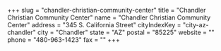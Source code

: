 +++
slug = "chandler-christian-community-center"
title = "Chandler Christian Community Center"
name = "Chandler Christian Community Center"
address = "345 S. California Street"
cityIndexKey = "city-az-chandler"
city = "Chandler"
state = "AZ"
postal = "85225"
website = ""
phone = "480-963-1423"
fax = ""
+++
